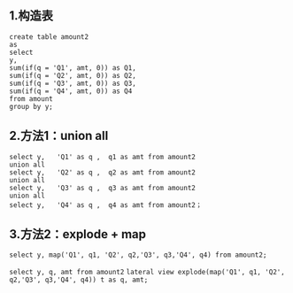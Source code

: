 ## 1.构造表
```
create table amount2
as
select 
y,
sum(if(q = 'Q1', amt, 0)) as Q1,
sum(if(q = 'Q2', amt, 0)) as Q2,
sum(if(q = 'Q3', amt, 0)) as Q3,
sum(if(q = 'Q4', amt, 0)) as Q4
from amount
group by y;
```
## 2.方法1：union all
```
select y,   'Q1' as q ,  q1 as amt from amount2
union all
select y,   'Q2' as q ,  q2 as amt from amount2
union all
select y,   'Q3' as q ,  q3 as amt from amount2
union all
select y,   'Q4' as q ,  q4 as amt from amount2；
```
## 3.方法2：explode + map
`select y, map('Q1', q1, 'Q2', q2,'Q3', q3,'Q4', q4) from amount2;`

`select y, q, amt from amount2`
`lateral view explode(map('Q1', q1, 'Q2', q2,'Q3', q3,'Q4', q4)) t as q, amt;`